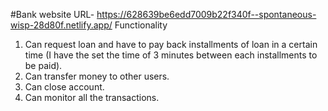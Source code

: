 #Bank website 
URL- https://628639be6edd7009b22f340f--spontaneous-wisp-28d80f.netlify.app/
Functionality
1. Can request loan and have to pay back installments of loan in a certain time (I have the set the time of 3 minutes between each installments to be paid).
2. Can transfer money to other users.
3. Can close account.
4. Can monitor all the transactions.

